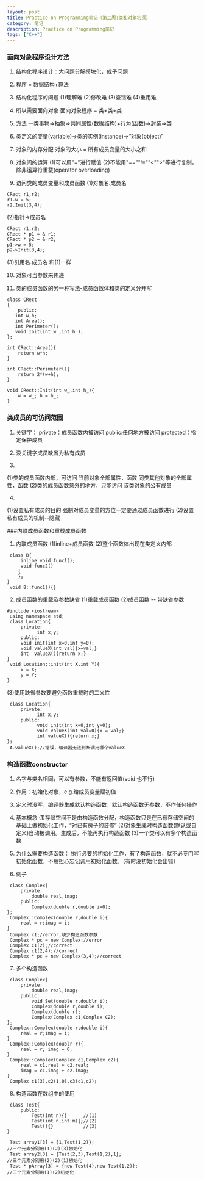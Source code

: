 ```yaml
---
layout: post
title: Practice on Programming笔记（第二周:类和对象初探）
category: 笔记
description: Practice on Programming笔记
tags: ["C++"]
---
```


### 面向对象程序设计方法

1. 结构化程序设计：大问题分解模块化，成子问题

2. 程序 = 数据结构+算法

3. 结构化程序的问题
(1)理解难
(2)修改难
(3)查错难
(4)重用难

4. 所以需要面向对象
面向对象程序 = 类+类+类

5. 方法
一类事物=>抽象=>共同属性(数据结构)+行为(函数)=>封装=>类

6. 类定义的变量(variable)->类的实例(instance)->“对象(object)”

7. 对象的内存分配
对象的大小 = 所有成员变量的大小之和

8. 对象间的运算
(1)可以用"="进行赋值
(2)不能用"==""!=""<"">"等进行复制，除非运算符重载(operator overloading)

9. 访问类的成员变量和成员函数
(1)对象名.成员名

```
CRect r1,r2;
r1.w = 5;
r2.Init(3,4);
```

(2)指针->成员名

```
CRect r1,r2;
CRect * p1 = & r1;
CRect * p2 = & r2;
p1->w = 5;
p2->Init(3,4);
```

(3)引用名.成员名
和(1)一样

10. 对象可当参数来传递

11. 类的成员函数的另一种写法-成员函数体和类的定义分开写

```
class CRect
{
    public:  
   int w,h;  
   int Area();  
   int Perimeter();  
   void Init(int w_,int h_);  
};  

int CRect::Area(){  
    return w*h;  
}  

int CRect::Perimeter(){  
    return 2*(w+h);  
}  

void CRect::Init(int w_,int h_){  
    w = w_; h = h_;  
}  
```

### 类成员的可访问范围

1. 关键字：
private：成员函数内被访问
public:任何地方被访问
protected：指定保护成员 

2. 没关键字成员缺省为私有成员

3. 
(1)类的成员函数内部，可访问
当前对象全部属性，函数
同类其他对象的全部属性，函数
(2)类的成员函数意外的地方，只能访问
该类对象的公有成员

4. 
(1)设置私有成员的目的
强制对成员变量的方位一定要通过成员函数进行
(2)设置私有成员的机制--隐藏

###内联成员函数和重载成员函数
1. 内联成员函数
(1)inline+成员函数
(2)整个函数体出现在类定义内部

```
 class B{  
     inline void func1();  
     void func2()  
    {  
    };  
}     
 void B::func1(){}  
 ```
 

2. 成员函数的重载及参数缺省
(1)重载成员函数
(2)成员函数 -- 带缺省参数

```
#include <iostream>  
 using namespace std;  
 class Location{  
     private:  
           int x,y;  
     public:  
     void init(int x=0,int y=0);  
     void valueX(int val){x=val;}  
     int  valueX(){return x;}  
}  
 void Location::init(int X,int Y){  
     x = X;  
     y = Y;  
}  
```

(3)使用缺省参数要避免函数重载时的二义性

```
 class Location{  
     private:  
           int x,y;  
     public:  
           void init(int x=0,int y=0);  
           void valueX(int val=0){x = val;}  
           int valueX(){return x;}  
};  
 A.valueX();//错误，编译器无法判断调用哪个valueX 
``` 

### 构造函数constructor

1. 名字与类名相同，可以有参数，不能有返回值(void 也不行)

2. 作用：初始化对象，e.g.给成员变量赋初值

3. 定义时没写，编译器生成默认构造函数，默认构造函数无参数，不作任何操作

4. 基本概念
(1)存储空间不是由构造函数分配，构造函数只是在已有存储空间的基础上做初始化工作，“对已有房子的装修”
(2)对象生成时构造函数(默认或自定义)自动被调用。生成后，不能再执行构造函数
(3)一个类可以有多个构造函数

5. 为什么需要构造函数：
执行必要的初始化工作，有了构造函数，就不必专门写初始化函数，不用担心忘记调用初始化函数。（有时没初始化会出错）

6. 例子

```
 class Complex{  
     private:  
         double real,imag;  
     public:  
         Complex(double r,double i=0);  
};  
 Complex::Complex(double r,double i){  
     real = r;imag = i;  
}  
 Complex c1;//error,缺少构造函数参数   
 Complex * pc = new Complex;//error   
 Complex C1(2);//correct   
 Complex c1(2,4);//correct   
 Complex * pc = new Complex(3,4);//correct  
``` 

7. 多个构造函数

```
 class Complex{  
     private:  
         double real,imag;  
     public:  
         void Set(double r,doublr i);  
         Complex(double r,double i);  
         Complex(double r);  
         Complex(Complex c1,Complex C2);  
};  
 Complex::Complex(double r,double i){  
     real = r;imag = i;  
}  
 Complex::Complex(doublr r){  
     real = r; imag = 0;  
}
 Complex::Complex(Complex c1,Complex c2){  
     real = c1.real + c2.real;  
     imag = c1.imag + c2.imag;  
}  
 Complex c1(3),c2(1,0),c3(c1,c2);  
```
 
8. 构造函数在数组中的使用

```
 class Test{  
     public:  
         Test(int n){}      //(1)  
         Test(int n,int m){}//(2)  
         Test(){}           //(3)  
} 
 
 Test array1[3] = {1,Test(1,2)};    
//三个元素分别用(1)(2)(3)初始化   
 Test array2[3] = {Test(2,3),Test(1,2),1};  
//三个元素分别用(2)(2)(1)初始化  
 Test * pArray[3] = {new Test(4),new Test(1,2)};  
//三个元素分别用(1)(2)初始化   
```
